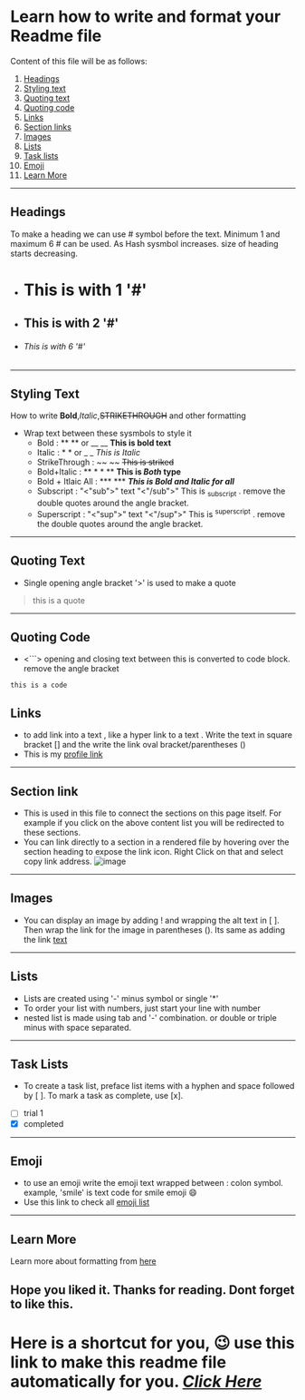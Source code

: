 # Learn how to write and format your Readme file

Content of this file will be as follows:
1. [Headings](https://github.com/brij0707/Git-Intro/tree/main/Writing%20and%20Formatting#headings)
2. [Styling text](https://github.com/brij0707/Git-Intro/tree/main/Writing%20and%20Formatting#styling-text)
3. [Quoting text](https://github.com/brij0707/Git-Intro/tree/main/Writing%20and%20Formatting#quoting-text)
4. [Quoting code](https://github.com/brij0707/Git-Intro/tree/main/Writing%20and%20Formatting#quoting-code)
5. [Links](https://github.com/brij0707/Git-Intro/tree/main/Writing%20and%20Formatting#links)
6. [Section links](https://github.com/brij0707/Git-Intro/edit/main/Writing%20and%20Formatting/Readme.md#section-link)
7. [Images](https://github.com/brij0707/Git-Intro/tree/main/Writing%20and%20Formatting#images)
8. [Lists](https://github.com/brij0707/Git-Intro/tree/main/Writing%20and%20Formatting#lists)
9. [Task lists](https://github.com/brij0707/Git-Intro/tree/main/Writing%20and%20Formatting#task-lists)
10. [Emoji](https://github.com/brij0707/Git-Intro/tree/main/Writing%20and%20Formatting#emoji)
11. [Learn More](https://github.com/brij0707/Git-Intro/tree/main/Writing%20and%20Formatting#learn-more)
---
## Headings
  To make a heading we can use # symbol before the text. Minimum 1 and maximum 6 # can be used. As Hash sysmbol increases. size of heading starts decreasing.
  - # This is with 1 '#'
  - ## This is with 2 '#'
  - ###### This is with 6 '#'
---
## Styling Text
  How to write **Bold**,*Italic*,~~STRIKETHROUGH~~ and other formatting
  - Wrap text between these sysmbols to style it
    - Bold  : ** ** or __ __  **This is bold text**
    - Italic : * * or _ _  _This is Italic_
    - StrikeThrough : ~~ ~~ ~~This is striked~~
    - Bold+Italic : ** * * ** **This is *Both* type**
    - Bold + Itlaic All : *** *** ***This is Bold and Italic for all***
    - Subscript : "<"sub">" text "<"/sub">"    This is <sub> subscript</sub> . remove the double quotes around the angle bracket.
    - Superscript :  "<"sup">" text "<"/sup">"    This is <sup> superscript</sup> . remove the double quotes around the angle bracket.

---
## Quoting Text
  - Single opening angle bracket '>' is used to make a quote
  > this is a quote
    
---
## Quoting Code
  - <```> opening and closing text between this is converted to code block. remove the angle bracket
  ```
  this is a code
  ```
 ## Links
  - to add link into a text , like a hyper link to a text . Write the text in square bracket [] and the write the link oval bracket/parentheses ()
  - This is my [profile link](https://github.com/brij0707)
 
 ---
 ## Section link 
  - This is used in this file to connect the sections on this page itself. For example if you click on the above content list you will be redirected to these sections.
  - You can link directly to a section in a rendered file by hovering over the section heading to expose the link icon. Right Click on that and select copy link address.
  ![image](https://user-images.githubusercontent.com/52787434/185734812-edf83310-9d76-4a3c-93e4-77716cb5992d.png)
  
  ---
  ## Images
   - You can display an image by adding ! and wrapping the alt text in [ ]. Then wrap the link for the image in parentheses (). Its same as adding the link
    [text](link)
  
  ---
  ## Lists
   - Lists are created using '-' minus symbol or single '*' 
   - To order your list with numbers, just start your line with number 
   - nested list is made using tab and '-' combination. or double or triple minus with space separated.
    
   ---
   ## Task Lists
   
   - To create a task list, preface list items with a hyphen and space followed by [ ]. To mark a task as complete, use [x].
   - [ ] trial 1
   - [x] completed
  ---
  ## Emoji
  
  - to use an emoji write the emoji text wrapped between : colon symbol. example, 'smile' is text code for smile emoji :smile:
  - Use this link to check all [emoji list](https://github.com/ikatyang/emoji-cheat-sheet/blob/master/README.md) 
  
  ---
  ## Learn More
  
  Learn more about formatting from [here](https://docs.github.com/en/get-started/writing-on-github/getting-started-with-writing-and-formatting-on-github/basic-writing-and-formatting-syntax#styling-text)
  
  ## Hope you liked it. Thanks for reading. Dont forget to like this. 
  
  # Here is a shortcut for you, :wink: use this link to make this readme file automatically for you. ***[Click Here](https://pandao.github.io/editor.md/en.html)***
  
    
    
    
    
    
    
    
